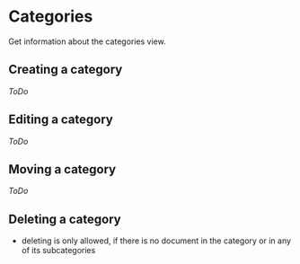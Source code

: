 # Categories

Get information about the categories view.

## Creating a category

*ToDo*

## Editing a category

*ToDo*

## Moving a category

*ToDo*

## Deleting a category

- deleting is only allowed, if there is no document in the category or in any of its subcategories